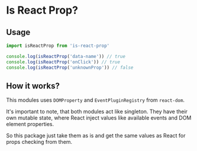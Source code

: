 # Is React Prop?

## Usage

```js
import isReactProp from 'is-react-prop'

console.log(isReactProp('data-name')) // true
console.log(isReactProp('onClick')) // true
console.log(isReactProp('unknownProp')) // false
```

## How it works?

This modules uses `DOMProperty` and `EventPluginRegistry` from `react-dom`.

It's important to note, that both modules act like singleton. They have their own mutable state, where React inject values like available events and DOM element properties.

So this package just take them as is and get the same values as React for props checking from them.
